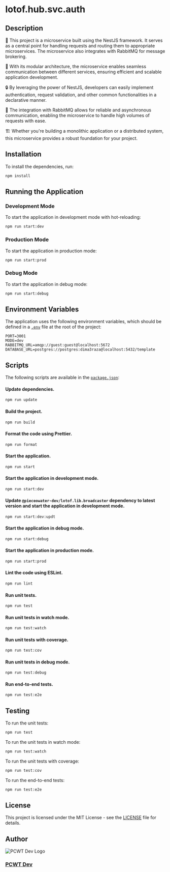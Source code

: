 # lotof.hub.svc.auth

## Description
🚀 This project is a microservice built using the NestJS framework. It serves as a central point for handling requests and routing them to appropriate microservices. The microservice also integrates with RabbitMQ for message brokering.

🔌 With its modular architecture, the microservice enables seamless communication between different services, ensuring efficient and scalable application development.

🔒 By leveraging the power of NestJS, developers can easily implement authentication, request validation, and other common functionalities in a declarative manner.

🐇 The integration with RabbitMQ allows for reliable and asynchronous communication, enabling the microservice to handle high volumes of requests with ease.

🏗️ Whether you're building a monolithic application or a distributed system, this microservice provides a robust foundation for your project.


## Installation
To install the dependencies, run:
```bash
npm install
```

## Running the Application

### Development Mode
To start the application in development mode with hot-reloading:
```bash
npm run start:dev
```

### Production Mode
To start the application in production mode:
```bash
npm run start:prod
```

### Debug Mode
To start the application in debug mode:
```bash
npm run start:debug
```

## Environment Variables
The application uses the following environment variables, which should be defined in a [`.env`](.env) file at the root of the project:

```properties
PORT=3001
MODE=dev
RABBITMQ_URL=amqp://guest:guest@localhost:5672
DATABASE_URL=postgres://postgres:dima3raza@localhost:5432/template
```

## Scripts
The following scripts are available in the [`package.json`](package.json):

#### Update dependencies.
```bash
npm run update
```

#### Build the project.
```bash
npm run build
```

#### Format the code using Prettier.
```bash
npm run format
```

#### Start the application.
```bash
npm run start
```

#### Start the application in development mode.
```bash
npm run start:dev
```

#### Update ```@pieceowater-dev/lotof.lib.broadcaster``` dependency to latest version and start the application in development mode.
```bash
npm run start:dev:updt
```

#### Start the application in debug mode.
```bash
npm run start:debug
```

#### Start the application in production mode.
```bash
npm run start:prod
```

#### Lint the code using ESLint.
```bash
npm run lint
```

#### Run unit tests.
```bash
npm run test
```

#### Run unit tests in watch mode.
```bash
npm run test:watch
```

#### Run unit tests with coverage.
```bash
npm run test:cov
```

#### Run unit tests in debug mode.
```bash
npm run test:debug
```

#### Run end-to-end tests.
```bash
npm run test:e2e
```


## Testing
To run the unit tests:
```bash
npm run test
```

To run the unit tests in watch mode:
```bash
npm run test:watch
```

To run the unit tests with coverage:
```bash
npm run test:cov
```

To run the end-to-end tests:
```bash
npm run test:e2e
```

## License
This project is licensed under the MIT License - see the [LICENSE](LICENSE) file for details.

## Author
![PCWT Dev Logo](https://avatars.githubusercontent.com/u/168465239?s=50)

### [PCWT Dev](https://github.com/pieceowater-dev)